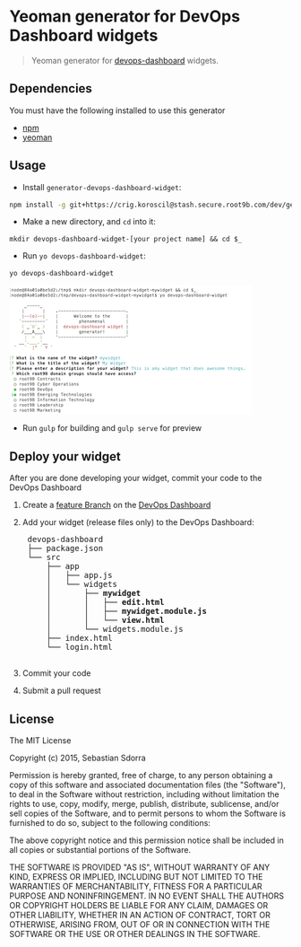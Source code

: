 # Yeoman generator for DevOps Dashboard widgets

> Yeoman generator for [devops-dashboard](https://crig.koroscil@stash.secure.root9b.com/dev/devops-dashboard) widgets.

## Dependencies

You must have the following installed to use this generator

* [npm](https://www.npmjs.com/)
* [yeoman](http://yeoman.io/)


## Usage

* Install `generator-devops-dashboard-widget`:

```bash
npm install -g git+https://crig.koroscil@stash.secure.root9b.com/dev/generator-devops-dashboard-widget.git
```

* Make a new directory, and `cd` into it:

```
mkdir devops-dashboard-widget-[your project name] && cd $_
```

* Run `yo devops-dashboard-widget`:

```
yo devops-dashboard-widget
```

![yo devops-dashboard-widget](screenshots/yo.png)


* Run `gulp` for building and `gulp serve` for preview


## Deploy your widget

After you are done developing your widget, commit your code to the DevOps Dashboard

1. Create a [feature Branch](https://www.atlassian.com/git/tutorials/comparing-workflows#feature-branch-workflow) on the [DevOps Dashboard](https://stash.secure.root9b.com/projects/DEV/repos/devops-dashboard/browse)
2. Add your widget (release files only) to the DevOps Dashboard:

    <pre>
    devops-dashboard
    ├── package.json
    └── src
        ├── app
        │   ├── app.js
        │   └── widgets
        │       ├── <b>mywidget</b>
        │       │   ├── <b>edit.html</b>
        │       │   ├── <b>mywidget.module.js</b>
        │       │   └── <b>view.html</b>
        │       └── widgets.module.js
        ├── index.html
        └── login.html
    </pre>

3. Commit your code
4. Submit a pull request


## License

The MIT License

Copyright (c) 2015, Sebastian Sdorra

Permission is hereby granted, free of charge, to any person obtaining a copy
of this software and associated documentation files (the "Software"), to deal
in the Software without restriction, including without limitation the rights
to use, copy, modify, merge, publish, distribute, sublicense, and/or sell
copies of the Software, and to permit persons to whom the Software is
furnished to do so, subject to the following conditions:

The above copyright notice and this permission notice shall be included in
all copies or substantial portions of the Software.

THE SOFTWARE IS PROVIDED "AS IS", WITHOUT WARRANTY OF ANY KIND, EXPRESS OR
IMPLIED, INCLUDING BUT NOT LIMITED TO THE WARRANTIES OF MERCHANTABILITY,
FITNESS FOR A PARTICULAR PURPOSE AND NONINFRINGEMENT. IN NO EVENT SHALL THE
AUTHORS OR COPYRIGHT HOLDERS BE LIABLE FOR ANY CLAIM, DAMAGES OR OTHER
LIABILITY, WHETHER IN AN ACTION OF CONTRACT, TORT OR OTHERWISE, ARISING FROM,
OUT OF OR IN CONNECTION WITH THE SOFTWARE OR THE USE OR OTHER DEALINGS IN THE
SOFTWARE.

